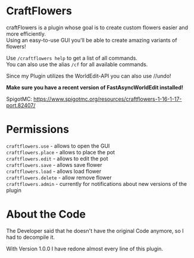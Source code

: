 # CraftFlowers
craftFlowers is a plugin whose goal is to create custom flowers easier and more efficiently.  
Using an easy-to-use GUI you'll be able to create amazing variants of flowers!  

Use `/craftflowers help` to get a list of all commands.  
You can also use the alias `/cf` for all available commands.   

Since my Plugin utilizes the WorldEdit-API you can also use //undo!  

**Make sure you have a recent version of FastAsyncWorldEdit installed!**  

SpigotMC: https://www.spigotmc.org/resources/craftflowers-1-16-1-17-port.82407/

# Permissions

`craftflowers.use` - allows to open the GUI  
`craftflowers.place` - allows to place the pot  
`craftflowers.edit` - allows to edit the pot  
`craftflowers.save` - allows save flower  
`craftflowers.load` - allows load flower  
`craftflowers.delete` - allow remove flower  
`craftflowers.admin` - currently for notifications about new versions of the plugin  

# About the Code

The Developer said that he doesn't have the original Code anymore, so I had to decompile it.

With Version 1.0.0 I have redone almost every line of this plugin. 
